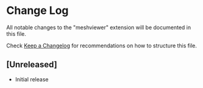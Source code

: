 # Change Log

All notable changes to the "meshviewer" extension will be documented in this file.

Check [Keep a Changelog](http://keepachangelog.com/) for recommendations on how to structure this file.

## [Unreleased]

- Initial release